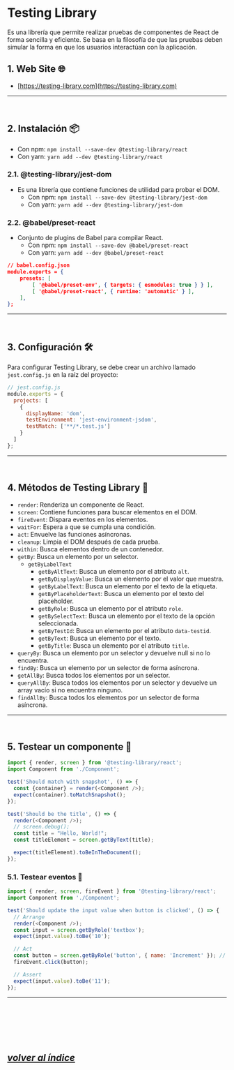 # Testing Library
Es una librería que permite realizar pruebas de componentes de React de forma sencilla y eficiente. Se basa en la filosofía de que las pruebas deben simular la forma en que los usuarios interactúan con la aplicación.

## 1. Web Site 🌐
- [https://testing-library.com](https://testing-library.com)
---
<br>

## 2. Instalación 📦
- Con npm: `npm install --save-dev @testing-library/react`
- Con yarn: `yarn add --dev @testing-library/react`

### 2.1. @testing-library/jest-dom
- Es una librería que contiene funciones de utilidad para probar el DOM.
  - Con npm: `npm install --save-dev @testing-library/jest-dom`
  - Con yarn: `yarn add --dev @testing-library/jest-dom`

### 2.2. @babel/preset-react
- Conjunto de plugins de Babel para compilar React.
  - Con npm: `npm install --save-dev @babel/preset-react`
  - Con yarn: `yarn add --dev @babel/preset-react`
```json
// babel.config.json
module.exports = {
    presets: [
        [ '@babel/preset-env', { targets: { esmodules: true } } ],
        [ '@babel/preset-react', { runtime: 'automatic' } ],
    ],
};
```
---
<br>

## 3. Configuración 🛠️
Para configurar Testing Library, se debe crear un archivo llamado `jest.config.js` en la raíz del proyecto:
```javascript
// jest.config.js
module.exports = {
  projects: [
    {
      displayName: 'dom',
      testEnvironment: 'jest-environment-jsdom',
      testMatch: ['**/*.test.js']
    }
  ]
};
```
---
<br>

## 4. Métodos de Testing Library 🧪
- `render`: Renderiza un componente de React.
- `screen`: Contiene funciones para buscar elementos en el DOM.
- `fireEvent`: Dispara eventos en los elementos.
- `waitFor`: Espera a que se cumpla una condición.
- `act`: Envuelve las funciones asíncronas.
- `cleanup`: Limpia el DOM después de cada prueba.
- `within`: Busca elementos dentro de un contenedor.
- `getBy`: Busca un elemento por un selector.
  - `getByLabelText`
    - `getByAltText`: Busca un elemento por el atributo `alt`.
    - `getByDisplayValue`: Busca un elemento por el valor que muestra.
    - `getByLabelText`: Busca un elemento por el texto de la etiqueta.
    - `getByPlaceholderText`: Busca un elemento por el texto del placeholder.
    - `getByRole`: Busca un elemento por el atributo `role`.
    - `getBySelectText`: Busca un elemento por el texto de la opción seleccionada.
    - `getByTestId`: Busca un elemento por el atributo `data-testid`.
    - `getByText`: Busca un elemento por el texto.
    - `getByTitle`: Busca un elemento por el atributo `title`.
- `queryBy`: Busca un elemento por un selector y devuelve null si no lo encuentra.
- `findBy`: Busca un elemento por un selector de forma asíncrona.
- `getAllBy`: Busca todos los elementos por un selector.
- `queryAllBy`: Busca todos los elementos por un selector y devuelve un array vacío si no encuentra ninguno.
- `findAllBy`: Busca todos los elementos por un selector de forma asíncrona.
---
<br>

## 5. Testear un componente 🧪
```javascript
import { render, screen } from '@testing-library/react';
import Component from './Component';

test('Should match with snapshot', () => {
  const {container} = render(<Component />);
  expect(container).toMatchSnapshot();
});

test('Should be the title', () => {
  render(<Component />);
  // screen.debug();
  const title = "Hello, World!";
  const titleElement = screen.getByText(title);

  expect(titleElement).toBeInTheDocument();
});
```

### 5.1. Testear eventos 🧪
```javascript
import { render, screen, fireEvent } from '@testing-library/react';
import Component from './Component';

test('Should update the input value when button is clicked', () => {
  // Arrange
  render(<Component />);
  const input = screen.getByRole('textbox');
  expect(input.value).toBe('10');

  // Act
  const button = screen.getByRole('button', { name: 'Increment' }); // Tiene una etiqueta aria-label="Increment"
  fireEvent.click(button);

  // Assert
  expect(input.value).toBe('11');
});
```

---
<br>







<br><br><br>

## *[volver al índice](../../../README.md)*